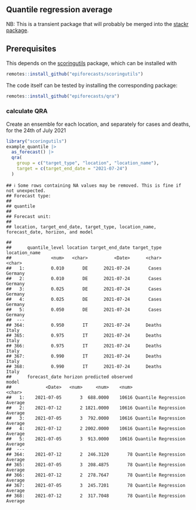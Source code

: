 
## Quantile regression average

NB: This is a transient package that will probably be merged into the
[stackr package](https://github.com/nikosbosse/stackr).

## Prerequisites

This depends on the
[scoringutils](https://github.com/epiforecasts/scoringutils) package,
which can be installed with

``` r
remotes::install_github("epiforecasts/scoringutils")
```

The code itself can be tested by installing the corresponding package:

``` r
remotes::install_github("epiforecasts/qra")
```

### calculate QRA

Create an ensemble for each location, and separately for cases and
deaths, for the 24th of July 2021

``` r
library("scoringutils")
example_quantile |>
  as_forecast() |>
  qra(
    group = c("target_type", "location", "location_name"),
    target = c(target_end_date = "2021-07-24")
  )
```

    ## ℹ Some rows containing NA values may be removed. This is fine if not unexpected.
    ## Forecast type:
    ## 
    ## quantile
    ## 
    ## Forecast unit:
    ## 
    ## location, target_end_date, target_type, location_name, forecast_date, horizon, and model

    ## 
    ##      quantile_level location target_end_date target_type location_name
    ##               <num>   <char>          <Date>      <char>        <char>
    ##   1:          0.010       DE      2021-07-24       Cases       Germany
    ##   2:          0.010       DE      2021-07-24       Cases       Germany
    ##   3:          0.025       DE      2021-07-24       Cases       Germany
    ##   4:          0.025       DE      2021-07-24       Cases       Germany
    ##   5:          0.050       DE      2021-07-24       Cases       Germany
    ##  ---                                                                  
    ## 364:          0.950       IT      2021-07-24      Deaths         Italy
    ## 365:          0.975       IT      2021-07-24      Deaths         Italy
    ## 366:          0.975       IT      2021-07-24      Deaths         Italy
    ## 367:          0.990       IT      2021-07-24      Deaths         Italy
    ## 368:          0.990       IT      2021-07-24      Deaths         Italy
    ##      forecast_date horizon predicted observed                       model
    ##             <Date>   <num>     <num>    <num>                      <char>
    ##   1:    2021-07-05       3  688.0000    10616 Quantile Regression Average
    ##   2:    2021-07-12       2 1821.0000    10616 Quantile Regression Average
    ##   3:    2021-07-05       3  792.0000    10616 Quantile Regression Average
    ##   4:    2021-07-12       2 2002.0000    10616 Quantile Regression Average
    ##   5:    2021-07-05       3  913.0000    10616 Quantile Regression Average
    ##  ---                                                                     
    ## 364:    2021-07-12       2  246.3120       78 Quantile Regression Average
    ## 365:    2021-07-05       3  208.4875       78 Quantile Regression Average
    ## 366:    2021-07-12       2  278.7647       78 Quantile Regression Average
    ## 367:    2021-07-05       3  245.7201       78 Quantile Regression Average
    ## 368:    2021-07-12       2  317.7048       78 Quantile Regression Average
